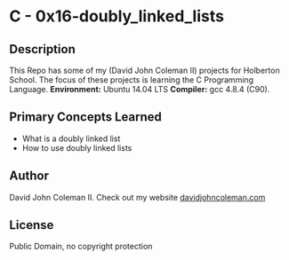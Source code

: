 # C - 0x16-doubly_linked_lists

## Description

This Repo has some of my (David John Coleman II) projects for Holberton School.
The focus of these projects is learning the C Programming Language.
__Environment:__ Ubuntu 14.04 LTS  __Compiler:__ gcc 4.8.4 (C90).

## Primary Concepts Learned

* What is a doubly linked list
* How to use doubly linked lists

## Author

David John Coleman II.	Check out my website [davidjohncoleman.com](http://www.davidjohncoleman.com/)

## License

Public Domain, no copyright protection
